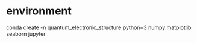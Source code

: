 # environment
conda create -n quantum_electronic_structure python=3 numpy matplotlib seaborn jupyter

